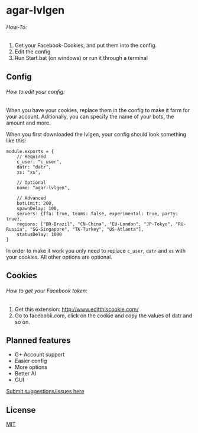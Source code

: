 # agar-lvlgen

###### How-To:
1. Get your Facebook-Cookies, and put them into the config.
2. Edit the config
3. Run Start.bat (on windows) or run it through a terminal

## Config
###### How to edit your config:
When you have your cookies, replace them in the config to make it farm for your account.
Aditionally, you can specify the name of your bots, the amount and more.

When you first downloaded the lvlgen, your config should look something like this:
```
module.exports = {
	// Required
	c_user: "c_user",
	datr: "datr",
	xs: "xs",
	
	// Optional
	name: "agar-lvlgen",
	
	// Advanced
	botLimit: 200,
	spawnDelay: 100,
	servers: {ffa: true, teams: false, experimental: true, party: true},
	regions: ["BR-Brazil", "CN-China", "EU-London", "JP-Tokyo", "RU-Russia", "SG-Singapore", "TK-Turkey", "US-Atlanta"],
	statusDelay: 1000
}
```
In order to make it work you only need to replace ```c_user```, ```datr``` and ```xs``` with your cookies.
All other options are optional.

## Cookies
###### How to get your Facebook token:
1. Get this extension: http://www.editthiscookie.com/
2. Go to facebook.com, click on the cookie and copy the values of datr and so on.

## Planned features
* G+ Account support
* Easier config
* More options
* Better AI
* GUI

[Submit suggestions/issues here](../../issues)

## License
[MIT](/LICENSE.md)
